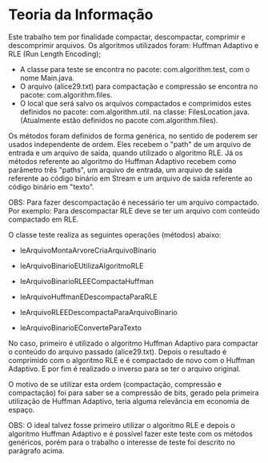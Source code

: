 # Teoria da Informação

Este trabalho tem por finalidade compactar, descompactar, comprimir e descomprimir arquivos. 
Os algoritmos utilizados foram: Huffman Adaptivo e RLE (Run Length Encoding);

- A classe para teste se encontra no pacote: com.algorithm.test, com o nome Main.java.
- O arquivo (alice29.txt) para compactação e compressão se encontra no pacote: com.algorithm.files.
- O local que será salvo os arquivos compactados e comprimidos estes definidos no pacote: com.algorithm.util. na classe: FilesLocation.java.
(Atualmente estão definidos no pacote com.algorithm.files).

Os métodos foram definidos de forma genérica, no sentido de poderem ser usados independente de ordem. Eles recebem o "path" de um arquivo de entrada e um arquivo de saída, quando utilizado o algoritmo RLE. Já os métodos referente ao algoritmo do Huffman Adaptivo recebem como parâmetro três "paths", um arquivo de entrada, um arquivo de saída referente ao código binário em Stream e um arquivo de saída referente ao código binário em "texto".

OBS: Para fazer descompactação é necessário ter um arquivo compactado. Por exemplo: Para descompactar RLE deve se ter um arquivo com conteúdo compactado em RLE.


O classe teste realiza as seguintes operações (métodos) abaixo:
- leArquivoMontaArvoreCriaArquivoBinario
- leArquivoBinarioEUtilizaAlgoritmoRLE
- leArquivoBinarioRLEECompactaHuffman
    
- leArquivoHuffmanEDescompactaParaRLE
- leArquivoRLEEDescompactaParaArquivoBinario
- leArquivoBinarioEConverteParaTexto

No caso, primeiro é utilizado o algoritmo Huffman Adaptivo para compactar o conteúdo do arquivo passado (alice29.txt). Depois o resultado é comprimido com o algoritmo RLE e é compactado de novo com o Huffman Adaptivo. E por fim é realizado o inverso para se ter o arquivo original.



O motivo de se utilizar esta ordem (compactação, compressão e compactação) foi para saber se a compressão de bits, gerado pela primeira utilização de Huffman Adaptivo, teria alguma relevância em economia de espaço.

OBS: O ideal talvez fosse primeiro utilizar o algoritmo RLE e depois o algoritmo Huffman Adaptivo e é possível fazer este teste com os métodos genéricos, porém para o trabalho o interesse de teste foi descrito no parágrafo acima.

